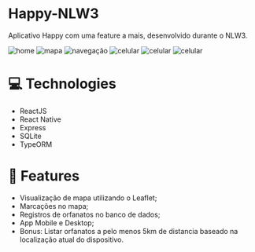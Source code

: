 # Happy-NLW3
 Aplicativo Happy com uma feature a mais, desenvolvido durante o NLW3.

 <img src="./assets/home.png" alt="home">
 <img src="./assets/mapa.png" alt="mapa">
 <img src="./assets/navegacao.gif" alt="navegação">
 <img src="./assets/celular.jpg" alt="celular">
 <img src="./assets/celular2.jpg" alt="celular">
 <img src="./assets/celular3.jpg" alt="celular">
 
# :computer: Technologies
  - ReactJS
  - React Native
  - Express
  - SQLite
  - TypeORM
# :rocket: Features
  - Visualização de mapa utilizando o Leaflet;
  - Marcações no mapa;
  - Registros de orfanatos no banco de dados;
  - App Mobile e Desktop;
  - Bonus: Listar orfanatos a pelo menos 5km de distancia baseado na localização atual do dispositivo.
